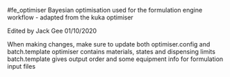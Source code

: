 #fe_optimiser
Bayesian optimisation used for the formulation engine workflow - adapted from the kuka optimiser

Edited by Jack Gee 
01/10/2020

When making changes, make sure to update both optimiser.config and batch.template
optimiser contains materials, states and dispensing limits
batch.template gives output order and some equipment info for formulation input files